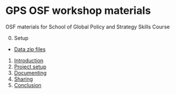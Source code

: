 # GPS OSF workshop materials
OSF materials for School of Global Policy and Strategy Skills Course

0. Setup  
  * [Data zip files](https://github.com/ucsdlib/GPS-OSF-Lecture/tree/master/data)
1. [Introduction](https://ucsdlib.github.io/GPS-OSF-Lecture/01_OSF_introduction.html)
2. [Project setup](https://ucsdlib.github.io/GPS-OSF-Lecture/02_OSF_Project_Setup.html)
3. [Documenting](https://ucsdlib.github.io/GPS-OSF-Lecture/03_OSF_Documenting.html)
4. [Sharing](https://ucsdlib.github.io/GPS-OSF-Lecture/04_OSF_Sharing.html)
5. [Conclusion](https://ucsdlib.github.io/GPS-OSF-Lecture/05_OSF_Conclusion.html)
